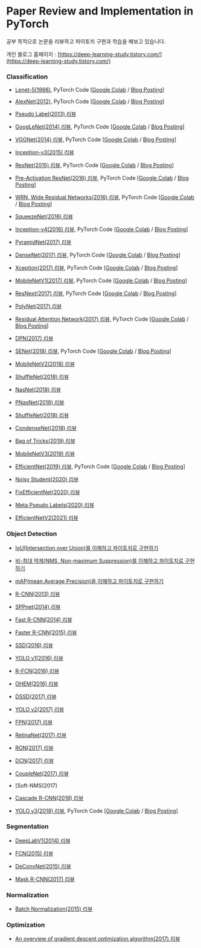 # Paper Review and Implementation in PyTorch
공부 목적으로 논문을 리뷰하고 파이토치 구현과 학습을 해보고 있습니다.

개인 블로그 홈페이지 : [https://deep-learning-study.tistory.com/](https://deep-learning-study.tistory.com/)

### Classification
- [Lenet-5(1998)](https://deep-learning-study.tistory.com/368), PyTorch Code [[Google Colab](https://github.com/Seonghoon-Yu/paper-implement-in-pytorch/blob/master/Classification/LeNet_5(1998).ipynb) / [Blog Posting](https://deep-learning-study.tistory.com/503)]

- [AlexNet(2012)](https://deep-learning-study.tistory.com/376), PyTorch Code [[Google Colab](https://github.com/Seonghoon-Yu/paper-implement-in-pytorch/blob/master/Classification/AlexNet(2012).ipynb) / [Blog Posting](https://deep-learning-study.tistory.com/518)]

- [Pseudo Label(2013) 리뷰](https://deep-learning-study.tistory.com/553)

- [GoogLeNet(2014) 리뷰](https://deep-learning-study.tistory.com/389), PyTorch Code [[Google Colab](https://github.com/Seonghoon-Yu/paper-implement-in-pytorch/blob/master/Classification/GoogLeNet(2014).ipynb) / [Blog Posting](https://deep-learning-study.tistory.com/523)]

- [VGGNet(2014) 리뷰](https://deep-learning-study.tistory.com/398), PyTorch Code [[Google Colab](https://github.com/Seonghoon-Yu/paper-implement-in-pytorch/blob/master/Classification/VGGnet(2014).ipynb) / [Blog Posting](https://deep-learning-study.tistory.com/521)]

- [Inception-v3(2015) 리뷰](https://deep-learning-study.tistory.com/517)

- [ResNet(2015) 리뷰](https://deep-learning-study.tistory.com/473), PyTorch Code [[Google Colab](https://github.com/Seonghoon-Yu/paper-implement-in-pytorch/blob/master/Classification/ResNet(2015).ipynb) / [Blog Posting](https://deep-learning-study.tistory.com/534?category=983681)]

- [Pre-Activation ResNet(2016) 리뷰](https://deep-learning-study.tistory.com/510), PyTorch Code [[Google Colab](https://github.com/Seonghoon-Yu/Paper_Review_and_Implementation_in_PyTorch/blob/master/Classification/PreAct_ResNet(2016).ipynb) / [Blog Posting](https://deep-learning-study.tistory.com/540)]

- [WRN, Wide Residual Networks(2016) 리뷰](https://deep-learning-study.tistory.com/519), PyTorch Code [[Google Colab](https://github.com/Seonghoon-Yu/Paper_Review_and_Implementation_in_PyTorch/blob/master/Classification/Wide_ResNet(2016).ipynb) / [Blog Posting](https://deep-learning-study.tistory.com/542)]

- [SqueezeNet(2016) 리뷰](https://deep-learning-study.tistory.com/520)

- [Inception-v4(2016) 리뷰](https://deep-learning-study.tistory.com/525), PyTorch Code [[Google Colab](https://github.com/Seonghoon-Yu/Paper_Review_and_Implement_in_PyTorch/blob/master/Classification/Inceptionv4(2016).ipynb) / [Blog Posting](https://deep-learning-study.tistory.com/537)]

- [PyramidNet(2017) 리뷰](https://deep-learning-study.tistory.com/526)

- [DenseNet(2017) 리뷰](https://deep-learning-study.tistory.com/528), PyTorch Code [[Google Colab](https://github.com/Seonghoon-Yu/Paper_Review_and_Implementation_in_PyTorch/blob/master/Classification/DenseNet(2017).ipynb) / [Blog Posting](https://deep-learning-study.tistory.com/545)]

- [Xception(2017) 리뷰](https://deep-learning-study.tistory.com/529), PyTorch Code [[Google Colab](https://github.com/Seonghoon-Yu/Paper_Review_and_Implementation_in_PyTorch/blob/master/Classification/Xception(2017).ipynb) / [Blog Posting](https://deep-learning-study.tistory.com/548)]

- [MobileNetV1(2017) 리뷰](https://deep-learning-study.tistory.com/532), PyTorch Code [[Google Colab](https://github.com/Seonghoon-Yu/Paper_Review_and_Implementation_in_PyTorch/blob/master/Classification/Xception(2017).ipynb) / [Blog Posting](https://deep-learning-study.tistory.com/549)]

- [ResNext(2017) 리뷰](https://deep-learning-study.tistory.com/533), PyTorch Code [[Google Colab](https://github.com/Seonghoon-Yu/Paper_Review_and_Implementation_in_PyTorch/blob/master/Classification/ResNext(2017).ipynb) / [Blog Posting](https://deep-learning-study.tistory.com/558)]

- [PolyNet(2017) 리뷰](https://deep-learning-study.tistory.com/535)

- [Residual Attention Network(2017) 리뷰](https://deep-learning-study.tistory.com/536), PyTorch Code [[Google Colab](https://github.com/Seonghoon-Yu/Paper_Review_and_Implementation_in_PyTorch/blob/master/Classification/Residual_Attention_Network(2017).ipynb) / [Blog Posting](https://deep-learning-study.tistory.com/555)]

- [DPN(2017) 리뷰](https://deep-learning-study.tistory.com/538)

- [SENet(2018) 리뷰](https://deep-learning-study.tistory.com/539), PyTorch Code [[Google Colab](https://github.com/Seonghoon-Yu/Paper_Review_and_Implementation_in_PyTorch/blob/master/Classification/SENet(2018).ipynb) / [Blog Posting](https://deep-learning-study.tistory.com/561)]

- [MobileNetV2(2018) 리뷰](https://deep-learning-study.tistory.com/541)

- [ShuffleNet(2018) 리뷰](https://deep-learning-study.tistory.com/544)

- [NasNet(2018) 리뷰](https://deep-learning-study.tistory.com/543)

- [PNasNet(2018) 리뷰](https://deep-learning-study.tistory.com/546)

- [ShuffleNet(2018) 리뷰](https://deep-learning-study.tistory.com/547)

- [CondenseNet(2018) 리뷰](https://deep-learning-study.tistory.com/550)

- [Bag of Tricks(2019) 리뷰](https://deep-learning-study.tistory.com/569)

- [MobileNetV3(2019) 리뷰](https://deep-learning-study.tistory.com/551)

- [EfficientNet(2019) 리뷰](https://deep-learning-study.tistory.com/552), PyTorch Code [[Google Colab](https://github.com/Seonghoon-Yu/Paper_Review_and_Implementation_in_PyTorch/blob/master/Classification/EfficientNet(2019).ipynb) / [Blog Posting](https://deep-learning-study.tistory.com/563)]

- [Noisy Student(2020) 리뷰](https://deep-learning-study.tistory.com/554)

- [FixEfficientNet(2020) 리뷰](https://deep-learning-study.tistory.com/557)

- [Meta Pseudo Labels(2020) 리뷰](https://deep-learning-study.tistory.com/560)

- [EfficientNetV2(2021) 리뷰](https://deep-learning-study.tistory.com/567)


### Object Detection

- [IoU(Intersection over Union)를 이해하고 파이토치로 구현하기](https://deep-learning-study.tistory.com/402)
- [비-최대 억제(NMS, Non-maximum Suppression)를 이해하고 파이토치로 구현하기](https://deep-learning-study.tistory.com/403)
- [mAP(mean Average Precision)을 이해하고 파이토치로 구현하기](https://deep-learning-study.tistory.com/407)

- [R-CNN(2013) 리뷰](https://deep-learning-study.tistory.com/410)

- [SPPnet(2014) 리뷰](https://deep-learning-study.tistory.com/445)

- [Fast R-CNN(2014) 리뷰](https://deep-learning-study.tistory.com/456)

- [Faster R-CNN(2015) 리뷰](https://deep-learning-study.tistory.com/464)

- [SSD(2016) 리뷰](https://deep-learning-study.tistory.com/477)

- [YOLO v1(2016) 리뷰](https://deep-learning-study.tistory.com/430)

- [R-FCN(2016) 리뷰](https://deep-learning-study.tistory.com/570)

- [OHEM(2016) 리뷰](https://deep-learning-study.tistory.com/501)

- [DSSD(2017) 리뷰](https://deep-learning-study.tistory.com/566)

- [YOLO v2(2017) 리뷰](https://deep-learning-study.tistory.com/433)

- [FPN(2017) 리뷰](https://deep-learning-study.tistory.com/491)

- [RetinaNet(2017) 리뷰](https://deep-learning-study.tistory.com/504)

- [RON(2017) 리뷰](https://deep-learning-study.tistory.com/572)

- [DCN(2017) 리뷰](https://deep-learning-study.tistory.com/575)

- [CoupleNet(2017) 리뷰](https://deep-learning-study.tistory.com/602)

- [Soft-NMS(2017)

- [Cascade R-CNN(2018) 리뷰](https://deep-learning-study.tistory.com/605)

- [YOLO v3(2018) 리뷰](https://deep-learning-study.tistory.com/509), PyTorch Code [[Google Colab](https://github.com/Seonghoon-Yu/Paper_Review_and_Implementation_in_PyTorch/blob/master/Object_Detection/YOLOv3(2018).ipynb) / [Blog Posting](https://deep-learning-study.tistory.com/568)]


### Segmentation

- [DeepLabV1(2014) 리뷰](https://deep-learning-study.tistory.com/564)

- [FCN(2015) 리뷰](https://deep-learning-study.tistory.com/562)

- [DeConvNet(2015) 리뷰](https://deep-learning-study.tistory.com/565)

- [Mask R-CNN(2017) 리뷰](https://deep-learning-study.tistory.com/571)


### Normalization

- [Batch Normalization(2015) 리뷰](https://deep-learning-study.tistory.com/421)



### Optimization

- [An overview of gradient descent optimization algorithm(2017) 리뷰](https://deep-learning-study.tistory.com/415)

